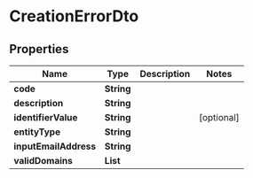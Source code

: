 

# CreationErrorDto

## Properties

Name | Type | Description | Notes
------------ | ------------- | ------------- | -------------
**code** | **String** |  | 
**description** | **String** |  | 
**identifierValue** | **String** |  |  [optional]
**entityType** | **String** |  | 
**inputEmailAddress** | **String** |  | 
**validDomains** | **List<String>** |  | 



